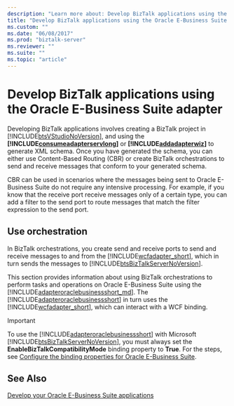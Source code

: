 ```yaml
---
description: "Learn more about: Develop BizTalk applications using the Oracle E-Business Suite adapter"
title: "Develop BizTalk applications using the Oracle E-Business Suite adapter"
ms.custom: ""
ms.date: "06/08/2017"
ms.prod: "biztalk-server"
ms.reviewer: ""
ms.suite: ""
ms.topic: "article"
---
```

# Develop BizTalk applications using the Oracle E-Business Suite adapter
Developing BizTalk applications involves creating a BizTalk project in [!INCLUDE[btsVStudioNoVersion](../../includes/btsvstudionoversion-md.md)], and using the **[!INCLUDE[consumeadapterservlong](../../includes/consumeadapterservlong-md.md)]** or **[!INCLUDE[addadapterwiz](../../includes/addadapterwiz-md.md)]** to generate XML schema. Once you have generated the schema, you can either use Content-Based Routing (CBR) or create BizTalk orchestrations to send and receive messages that conform to your generated schema.  
  
 CBR can be used in scenarios where the messages being sent to Oracle E-Business Suite do not require any intensive processing. For example, if you know that the receive port receive messages only of a certain type, you can add a filter to the send port to route messages that match the filter expression to the send port.  

## Use orchestration  
 In BizTalk orchestrations, you create send and receive ports to send and receive messages to and from the [!INCLUDE[wcfadapter_short](../../includes/wcfadapter-short-md.md)], which in turn sends the messages to [!INCLUDE[btsBizTalkServerNoVersion](../../includes/btsbiztalkservernoversion-md.md)]. 
 
 This section provides information about using BizTalk orchestrations to perform tasks and operations on Oracle E-Business Suite using the [!INCLUDE[adapteroraclebusinessshort_md](../../includes/adapteroraclebusinessshort-md.md)]. The [!INCLUDE[adapteroraclebusinessshort](../../includes/adapteroraclebusinessshort-md.md)] in turn uses the [!INCLUDE[wcfadapter_short](../../includes/wcfadapter-short-md.md)], which can interact with a WCF binding.  
  
> [!IMPORTANT]
>  To use the [!INCLUDE[adapteroraclebusinessshort](../../includes/adapteroraclebusinessshort-md.md)] with Microsoft [!INCLUDE[btsBizTalkServerNoVersion](../../includes/btsbiztalkservernoversion-md.md)], you must always set the **EnableBizTalkCompatibilityMode** binding property to **True**. For the steps, see [Configure the binding properties for Oracle E-Business Suite](../../adapters-and-accelerators/adapter-oracle-ebs/configure-the-binding-properties-for-oracle-e-business-suite.md).  
  

  
## See Also  
[Develop your Oracle E-Business Suite applications](../../adapters-and-accelerators/adapter-oracle-ebs/develop-your-oracle-e-business-suite-applications.md)

